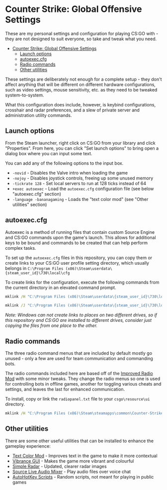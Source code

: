 # Counter Strike: Global Offensive Settings

These are my personal settings and configuration for playing CS:GO with - they are not designed to suit everyone, so take and tweak what you need.

<!-- TOC -->

- [Counter Strike: Global Offensive Settings](#counter-strike-global-offensive-settings)
    - [Launch options](#launch-options)
    - [autoexec.cfg](#autoexeccfg)
    - [Radio commands](#radio-commands)
    - [Other utilities](#other-utilities)

<!-- /TOC -->

These settings are deliberately not enough for a complete setup - they don't affect anything that will be different on different hardware configurations, such as video settings, mouse sensitivity, etc. as they need to be tweaked system-to-system.

What this configuration does include, however, is keybind configurations, crosshair and radar preferences, and a slew of private server and administration utility commands.

## Launch options

From the Steam launcher, right click on CS:GO from your library and click "Properties". From here, you can click "Set launch options" to bring open a dialog box where you can input some text.

You can add any of the following options to the input box.

- `-novid` - Disables the Valve intro when loading the game
- `-nojoy` - Disables joystick controls, freeing up some unused memory
- `-tickrate 128` - Set local servers to run at 128 ticks instead of 64
- `+exec autoexec` - Load the `autoexec.cfg` configuration file (see below "autoexec.cfg" section)
- `-language -bananagaming` - Loads the "text color mod" (see "Other utilities" section)

## autoexec.cfg

Autoexec is a method of running files that contain custom Source Engine and CS:GO commands upon the game's launch. This allows for additional keys to be bound and commands to be created that can help perform complex tasks.

To set up the `autoexec.cfg` files in this repository, you can copy them or create links to your CS:GO user profile setting directory, which usually belongs in `C:\Program Files (x86)\Steam\userdata\{steam_user_id}\730\local\cfg`

To create links for the configuration, execute the following commands from the current directory in an elevated command prompt.

```bat
mklink /H "C:\Program Files (x86)\Steam\userdata\{steam_user_id}\730\local\cfg\autoexec.cfg" "autoexec.cfg"

mklink /J "C:\Program Files (x86)\Steam\userdata\{steam_user_id}\730\local\cfg\modules\" "modules\"
```

*Note: Windows can not create links to places on two different drives, so if this repository and CS:GO are installed to different drives, consider just copying the files from one place to the other.*

## Radio commands

The three radio command menus that are included by default mostly go unused - only a few are used for team communication and commanding bots.

The radio commands included here are based off of the [Improved Radio Mod](https://bananagaming.tv/improvedradiomod) with some minor tweaks. They change the radio menus so one is used for controlling bots in offline games, another for toggling various cheats and settings, and leaves the last for enhanced communication.

To install, copy or link the `radiopanel.txt` file to your `csgo\resource\ui` directory.

```bat
mklink /H "C:\Program Files (x86)\Steam\steamapps\common\Counter-Strike Global Offensive\csgo\resource\ui\radiopanel.txt" "radiopanel.txt"
```

## Other utilities

There are some other useful utilities that can be installed to enhance the gameplay experience:

- [Text Color Mod](https://bananagaming.tv/textcolormod) - Improves text in the game to make it more contextual
- [Vibrance GUI](https://vibrancegui.com/) - Makes the game more vibrant and colourful
- [Simple Radar](http://simpleradar.com/) - Updated, clearer radar images
- [Source Live Audio Mixer](http://slam.flankers.net/) - Play audio files over voice chat
- [AutoHotKey Scripts](csgo.ahk) - Random scripts, not meant for playing in public games
